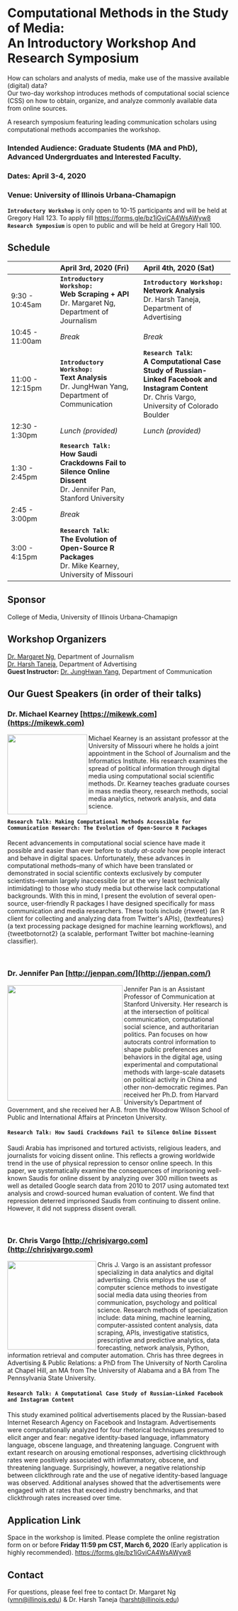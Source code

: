 # Computational Methods in the Study of Media:<br/> An Introductory Workshop And Research Symposium

How can scholars and analysts of media, make use of the massive available (digital) data? 
<br/>Our two-day workshop introduces methods of computational social science (CSS) on how to obtain, organize, and analyze commonly available data from online sources. 

A research symposium featuring leading communication scholars using computational methods accompanies the workshop.

### Intended Audience: Graduate Students (MA and PhD), Advanced Undergrduates and Interested Faculty. 
### Dates: April 3-4, 2020
### Venue: University of Illinois Urbana-Chamapign 
**`Introductory Workshop`** is only open to 10-15 participants and will be held at Gregory Hall 123. To apply fill https://forms.gle/bz1iGviCA4WsAWyw8 <br/> **`Research Symposium`** is open to public and will be held at Gregory Hall 100.


## Schedule

|<img width=250/>| April 3rd, 2020 (Fri)| April 4th, 2020 (Sat)|
| :----------------------- | :-------------| :------------- |
| 9:30 - 10:45am |**`Introductory Workshop:`**<br/> **Web Scraping  + API** <br/> Dr. Margaret Ng, Department of Journalism|**`Introductory Workshop:`**<br/> **Network Analysis**<br/>Dr. Harsh Taneja, Department of Advertising   |
| 10:45 - 11:00am | *Break*  |*Break*  |
| 11:00 - 12:15pm | **`Introductory Workshop:`**<br/> **Text Analysis** <br/>Dr. JungHwan Yang, Department of Communication  |**`Research Talk`:**<br/>**A Computational Case Study of Russian-Linked Facebook and Instagram Content** <br/>Dr. Chris Vargo, University of Colorado Boulder |
| 12:30 - 1:30pm |  *Lunch (provided)*  |*Lunch (provided)* |
| 1:30 - 2:45pm | **`Research Talk:`**<br/> **How Saudi Crackdowns Fail to Silence Online Dissent**<br/> Dr. Jennifer Pan, Stanford University ||
| 2:45 - 3:00pm | *Break* <img width=450/>||
| 3:00 - 4:15pm | **`Research Talk`:**<br/>**The Evolution of Open-Source R Packages**<br/> Dr. Mike Kearney, University of Missouri ||

## Sponsor
College of Media, University of Illinois Urbana-Chamapign 
## Workshop Organizers
[Dr. Margaret Ng](http://margaretnym.byethost7.com/PROJECTS.html), Department of Journalism
<br/>
[Dr. Harsh Taneja](https://media.illinois.edu/advertising/taneja-harsh), Department of Advertising
<br/>
<strong>Guest Instructor:</strong> [Dr. JungHwan Yang](https://communication.illinois.edu/directory/profile/junghwan), Department of Communication 

## Our Guest Speakers (in order of their talks)

### Dr. Michael Kearney [https://mikewk.com](https://mikewk.com)
<img align="left" width="180" src="https://journalism.missouri.edu/wp-content/uploads/2017/08/mike-kearney-2017-600x800.jpg"> 
Michael Kearney is an assistant professor at the University of Missouri where he holds a joint appointment in the School of Journalism and the Informatics Institute. His research examines the spread of political information through digital media using computational social scientific methods. Dr. Kearney teaches graduate courses in mass media theory, research methods, social media analytics, network analysis, and data science.

#### `Research Talk: Making Computational Methods Accessible for Communication Research: The Evolution of Open-Source R Packages` 

Recent advancements in computational social science have made it possible and easier than ever before to study *at-scale* how people interact and behave in digital spaces. Unfortunately, these advances in computational methods–many of which have been translated or demonstrated in social scientific contexts exclusively by computer scientists–remain largely inaccessible (or at the very least technically intimidating) to those who study media but otherwise lack computational backgrounds. With this in mind, I present the evolution of several open-source, user-friendly R packages I have designed specifically for mass communication and media researchers. These tools include {rtweet} (an R client for collecting and analyzing data from Twitter's APIs), {textfeatures} (a text processing package designed for machine learning workflows), and {tweetbotornot2} (a scalable, performant Twitter bot machine-learning classifier).

<br/>

### Dr. Jennifer Pan [http://jenpan.com/](http://jenpan.com/)

<img align="left" width="260" src="https://comm.stanford.edu/mm/2014/10/JenPan.jpg"> 
Jennifer Pan is an Assistant Professor of Communication at Stanford University. Her research is at the intersection of political communication, computational social science, and authoritarian politics. Pan focuses on how autocrats control information to shape public preferences and behaviors in the digital age, using experimental and computational methods with large-scale datasets on political activity in China and other non-democratic regimes. Pan received her Ph.D. from Harvard University’s Department of Government, and she received her A.B. from the Woodrow Wilson School of Public and International Affairs at Princeton University. 

#### `Research Talk: How Saudi Crackdowns Fail to Silence Online Dissent`

Saudi Arabia has imprisoned and tortured activists, religious leaders, and journalists for voicing dissent online. This reflects a growing worldwide trend in the use of physical repression to censor online speech. In this paper, we systematically examine the consequences of imprisoning well-known Saudis for online dissent by analyzing over 300 million tweets as well as detailed Google search data from 2010 to 2017 using automated text analysis and crowd-sourced human evaluation of content. We find that repression deterred imprisoned Saudis from continuing to dissent online. However, it did not suppress dissent overall.

<br/>

### Dr. Chris Vargo [http://chrisjvargo.com](http://chrisjvargo.com)
<img align="left" width="200" src="http://chrisjvargo.com/wp-content/uploads/2014/11/CU-Headshot.jpg">
Chris J. Vargo is an assistant professor specializing in data analytics and digital advertising. Chris employs the use of computer science methods to investigate social media data using theories from communication, psychology and political science. Research methods of specialization include: data mining, machine learning, computer-assisted content analysis, data scraping, APIs, investigative statistics, prescriptive and predictive analytics, data forecasting, network analysis, Python, information retrieval and computer automation. Chris has three degrees in Advertising & Public Relations: a PhD from The University of North Carolina at Chapel Hill, an MA from The University of Alabama and a BA from The Pennsylvania State University. 

#### `Research Talk: A Computational Case Study of Russian-Linked Facebook and Instagram Content`

This study examined political advertisements placed by the Russian-based Internet Research Agency on Facebook and Instagram. Advertisements were computationally analyzed for four rhetorical techniques presumed to elicit anger and fear: negative identity-based language, inflammatory language, obscene language, and threatening language. Congruent with extant research on arousing emotional responses, advertising clickthrough rates were positively associated with inflammatory, obscene, and threatening language. Surprisingly, however, a negative relationship between clickthrough rate and the use of negative identity-based language was observed. Additional analyses showed that the advertisements were engaged with at rates that exceed industry benchmarks, and that clickthrough rates increased over time. 

## Application Link
Space in the workshop is limited. Please complete the online registration form on or before **Friday 11:59 pm CST, March 6, 2020** (Early application is highly recommended).
https://forms.gle/bz1iGviCA4WsAWyw8

## Contact
For questions, please feel free to contact Dr. Margaret Ng ([ymn@illinois.edu](mailto:ymn@illinois.edu)) & Dr. Harsh Taneja ([harsht@illinois.edu](mailto:harsht@illinois.edu))

